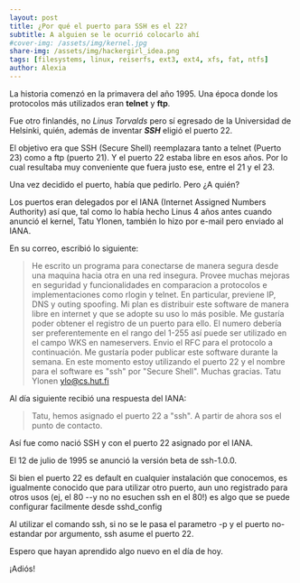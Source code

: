 ```yaml
---
layout: post
title: ¿Por qué el puerto para SSH es el 22?
subtitle: A alguien se le ocurrió colocarlo ahí
#cover-img: /assets/img/kernel.jpg
share-img: /assets/img/hackergirl_idea.png
tags: [filesystems, linux, reiserfs, ext3, ext4, xfs, fat, ntfs]
author: Alexia
---
```


La historia comenzó en la primavera del año 1995. Una época donde los protocolos más utilizados eran **telnet** y **ftp**.

Fue otro finlandés, no _Linus Torvalds_ pero sí egresado de la Universidad de Helsinki, quién, además de inventar **_SSH_** eligió el puerto 22.

El objetivo era que SSH (Secure Shell) reemplazara tanto a telnet (Puerto 23) como a ftp (puerto 21). Y el puerto 22 estaba libre en esos años.
Por lo cual resultaba muy conveniente que fuera justo ese, entre el 21 y el 23. 

Una vez decidido el puerto, había que pedirlo. Pero ¿A quién?

Los puertos eran delegados por el IANA (Internet Assigned Numbers Authority) así que, tal como lo había hecho Linus 4 años antes cuando anunció el kernel,
Tatu Ylonen, también lo hizo por e-mail pero enviado al IANA.


En su correo, escribió lo siguiente:

> He escrito un programa para conectarse de manera segura desde una maquina hacia otra en una red insegura. Provee muchas mejoras en seguridad y funcionalidades en comparacion a protocolos e implementaciones como rlogin y telnet. En particular, previene IP, DNS y outing spoofing. Mi plan es distribuir este software de manera libre en internet y que se adopte su uso lo más posible. Me gustaría poder obtener el registro de un puerto para ello. El numero debería ser preferentemente en el rango del 1-255 así puede ser utilizado en el campo WKS en nameservers. Envio el RFC para el protocolo a continuación. Me gustaría poder publicar este software durante la semana. En este momento estoy utilizando el puerto 22 y el nombre para el software es "ssh" por "Secure Shell". Muchas gracias. 
Tatu Ylonen <ylo@cs.hut.fi> 

Al día siguiente recibió una respuesta del IANA:

> Tatu, hemos asignado el puerto 22 a "ssh". A partir de ahora sos el punto de contacto.


Así fue como nació SSH y con el puerto 22 asignado por el IANA. 

El 12 de julio de 1995 se anunció la versión beta de ssh-1.0.0. 


Si bien el puerto 22 es default en cualquier instalación que conocemos, es igualmente conocido que para utilizar otro puerto, aun uno registrado para otros usos (ej, el 80 --y no no esuchen ssh en el 80!) es algo que
se puede configurar facilmente desde sshd_config 

Al utilizar el comando ssh, si no se le pasa el parametro -p y el puerto no-estandar por argumento, ssh asume el puerto 22. 


Espero que hayan aprendido algo nuevo en el día de hoy. 

¡Adiós!


